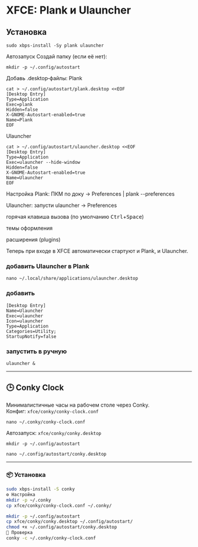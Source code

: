 
# XFCE: Plank и Ulauncher

## Установка

```
sudo xbps-install -Sy plank ulauncher
```

Автозапуск
Создай папку (если её нет):

```
mkdir -p ~/.config/autostart
```
Добавь .desktop‑файлы:
Plank

```
cat > ~/.config/autostart/plank.desktop <<EOF
[Desktop Entry]
Type=Application
Exec=plank
Hidden=false
X-GNOME-Autostart-enabled=true
Name=Plank
EOF
```

Ulauncher
```
cat > ~/.config/autostart/ulauncher.desktop <<EOF
[Desktop Entry]
Type=Application
Exec=ulauncher --hide-window
Hidden=false
X-GNOME-Autostart-enabled=true
Name=Ulauncher
EOF
```

Настройка
Plank: ПКМ по доку → Preferences | plank --preferences

Ulauncher: запусти ulauncher → Preferences

горячая клавиша вызова (по умолчанию <kbd>Ctrl</kbd>+<kbd>Space</kbd>)

темы оформления

расширения (plugins)

Теперь при входе в XFCE автоматически стартуют и Plank, и Ulauncher.
### добавить Ulauncher в Plank

```
nano ~/.local/share/applications/ulauncher.desktop
```

### добавить

```
[Desktop Entry]
Name=Ulauncher
Exec=ulauncher
Icon=ulauncher
Type=Application
Categories=Utility;
StartupNotify=false
```

### запустить в ручную

```
ulauncher &
```
---

## 🕒 Conky Clock

Минималистичные часы на рабочем столе через Conky.  
Конфиг: `xfce/conky/conky-clock.conf`  

```
nano ~/.conky/conky-clock.conf
```

Автозапуск: `xfce/conky/conky.desktop`

```
mkdir -p ~/.config/autostart
```

```
nano ~/.config/autostart/conky.desktop
```

---

### 📦 Установка

```bash
sudo xbps-install -S conky
⚙️ Настройка
mkdir -p ~/.conky
cp xfce/conky/conky-clock.conf ~/.conky/

mkdir -p ~/.config/autostart
cp xfce/conky/conky.desktop ~/.config/autostart/
chmod +x ~/.config/autostart/conky.desktop
🧪 Проверка
conky -c ~/.conky/conky-clock.conf

